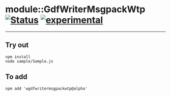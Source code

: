 
# module::GdfWriterMsgpackWtp  [![Status](https://github.com/Wandalen/wGdfWriterMsgpackWtp/workflows/Publish/badge.svg)](https://github.com/Wandalen/wGdfWriterMsgpackWtp/actions?query=workflow%3APublish) [![experimental](https://img.shields.io/badge/stability-experimental-orange.svg)](https://github.com/emersion/stability-badges#experimental)

___

## Try out
```
npm install
node sample/Sample.js
```

## To add
```
npm add 'wgdfwritermsgpackwtp@alpha'
```

